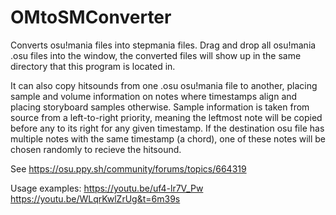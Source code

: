 # OMtoSMConverter

Converts osu!mania files into stepmania files.
Drag and drop all osu!mania .osu files into the window, the converted files will show up in the same directory that this program is located in.

It can also copy hitsounds from one .osu osu!mania file to another, placing sample and volume information on notes where timestamps align and placing storyboard samples otherwise. 
Sample information is taken from source from a left-to-right priority, meaning the leftmost note will be copied before any to its right for any given timestamp. If the destination osu file has multiple notes with the same timestamp (a chord), one of these notes will be chosen randomly to recieve the hitsound.

See https://osu.ppy.sh/community/forums/topics/664319

Usage examples:
https://youtu.be/uf4-lr7V_Pw
https://youtu.be/WLqrKwlZrUg&t=6m39s
